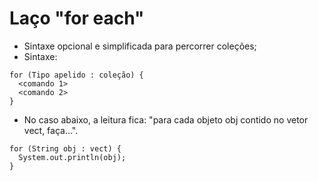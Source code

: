 # Laço "for each"

- Sintaxe opcional e simplificada para percorrer coleções;
- Sintaxe:

```
for (Tipo apelido : coleção) {
  <comando 1>
  <comando 2>
}
```

- No caso abaixo, a leitura fica: "para cada objeto obj contido no vetor vect, faça...".

```
for (String obj : vect) {
  System.out.println(obj);
}
```
